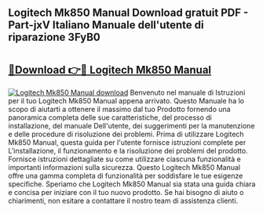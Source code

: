 ## Logitech Mk850 Manual Download gratuit PDF - Part-jxV Italiano Manuale dell'utente di riparazione 3FyB0

# <h2><a href="http://dfgodk8.blite.top/?on=Logitech+Mk850+Manual">🔗Download 👉🔴 Logitech Mk850 Manual</a></h2>

[![Logitech Mk850 Manual download](https://i.imgur.com/lujVjoI.png)](http://dfgodk8.blite.top/?on=Logitech+Mk850+Manual)
Benvenuto nel manuale di Istruzioni per il tuo Logitech Mk850 Manual appena arrivato. Questo Manuale ha lo scopo di aiutarti a ottenere il massimo dal tuo Prodotto fornendo una panoramica completa delle sue caratteristiche, del processo di installazione, del manuale Dell'utente, dei suggerimenti per la manutenzione e delle procedure di risoluzione dei problemi. Prima di utilizzare Logitech Mk850 Manual, questa guida per l'utente fornisce istruzioni complete per L'installazione, il funzionamento e la risoluzione dei problemi del prodotto. Fornisce istruzioni dettagliate su come utilizzare ciascuna funzionalità e importanti informazioni sulla sicurezza. Questo Logitech Mk850 Manual offre una gamma completa di funzionalità per soddisfare le tue esigenze specifiche. Speriamo che Logitech Mk850 Manual sia stata una guida chiara e concisa per iniziare con il tuo nuovo prodotto. Se hai bisogno di aiuto o chiarimenti, non esitare a contattare il nostro team di assistenza clienti.
